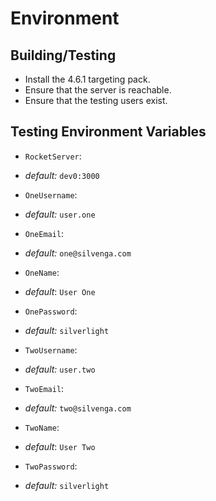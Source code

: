 # Environment

## Building/Testing

* Install the 4.6.1 targeting pack.
* Ensure that the server is reachable.
* Ensure that the testing users exist.

## Testing Environment Variables

- `RocketServer`:
 - _default:_ `dev0:3000`

- `OneUsername`:
 -  _default:_ `user.one`
- `OneEmail`:
 -  _default:_ `one@silvenga.com`
- `OneName`:
 - _default_: `User One`
- `OnePassword`:
 -  _default:_ `silverlight`

- `TwoUsername`:
 -  _default:_ `user.two`
- `TwoEmail`:
 -  _default:_ `two@silvenga.com`
- `TwoName`:
 - _default_: `User Two`
- `TwoPassword`:
 -  _default:_ `silverlight`